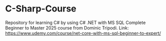 # C-Sharp-Course
Repository for learning C# by using C# .NET with MS SQL Complete Beginner to Master 2025 course from Dominic Tripodi. Link: https://www.udemy.com/course/net-core-with-ms-sql-beginner-to-expert/
